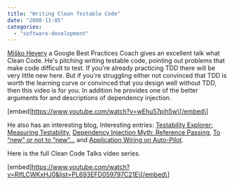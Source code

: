```yaml
---
title: "Writing Clean Testable Code"
date: "2008-11-05"
categories: 
  - "software-development"
---
```


[Miško Hevery](https://misko.hevery.com/about/) a Google Best Practices Coach gives an excellent talk what Clean Code. He's pitching writing testable code, pointing out problems that make code difficult to test. If you're already practicing TDD there will be very little new here. But if you're struggling either not convinced that TDD is worth the learning curve or convinced that you design well without TDD, then this video is for you. In addition he provides one of the better arguments for and descriptions of dependency injection.

\[embed\]https://www.youtube.com/watch?v=wEhu57pih5w\[/embed\]

He also has an interesting blog, Interesting entries: [Testability Explorer: Measuring Testability](https://misko.hevery.com/2008/10/21/testability-explorer-measuring-testability/), [Dependency Injection Myth: Reference Passing](https://misko.hevery.com/2008/10/21/dependency-injection-myth-reference-passing/), [To “new” or not to “new”…](https://misko.hevery.com/2008/09/30/to-new-or-not-to-new/) and [Application Wiring on Auto-Pilot](https://misko.hevery.com/2008/09/24/application-wiring-on-auto-pilot/).

Here is the full Clean Code Talks video series.

\[embed\]https://www.youtube.com/watch?v=RlfLCWKxHJ0&list=PL693EFD059797C21E\[/embed\]
